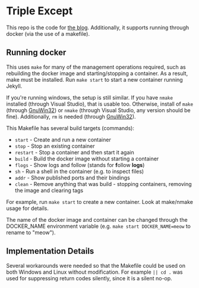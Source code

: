 # Triple Except

This repo is the code for [the blog][1]. Additionally, it supports running
through docker (via the use of a makefile).

  [1]: https://ralismark.github.io

## Running docker

This uses `make` for many of the management operations required, such as
rebuilding the docker image and starting/stopping a container. As a result, make
must be installed. Run `make start` to start a new container running Jekyll.

If you're running windows, the setup is still similar. If you have `nmake`
installed (through Visual Studio), that is usable too. Otherwise, install of
`make` (through [GnuWin32][1]) or `nmake` (through Visual Studio, any version
should be fine). Additionally, `rm` is needed (through [GnuWin32][1]).

  [1]: http://gnuwin32.sourceforge.net/

This Makefile has several build targets (commands):
- `start` - Create and run a new container
- `stop` - Stop an existing container
- `restart` - Stop a container and then start it again
- `build` - Build the docker image without starting a container
- `flogs` - Show logs and follow (stands for **f**ollow **logs**)
- `sh` - Run a shell in the container (e.g. to inspect files)
- `addr` - Show published ports and their bindings
- `clean` - Remove anything that was build - stopping containers, removing the
    image and clearing tags

For example, run `make start` to create a new container. Look at make/nmake
usage for details.

The name of the docker image and container can be changed through the
DOCKER_NAME environment variable (e.g. `make start DOCKER_NAME=meow` to rename
to "meow").

## Implementation Details

Several workarounds were needed so that the Makefile could be used on both
Windows and Linux without modification. For example `|| cd .` was used for
suppressing return codes silently, since it is a silent no-op.
